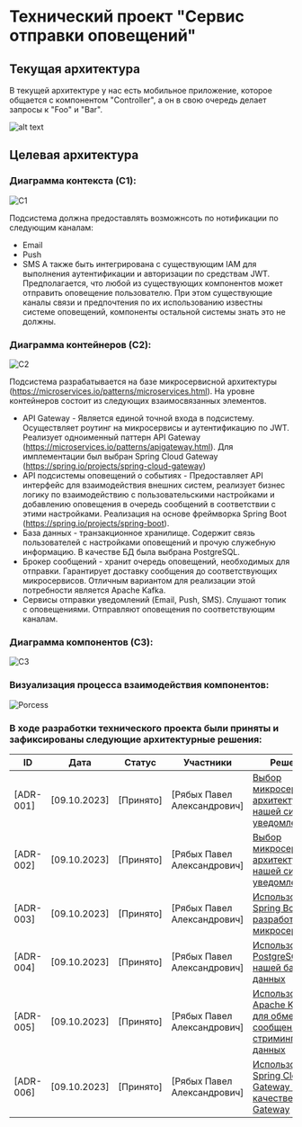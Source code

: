# Технический проект "Сервис отправки оповещений"

## Текущая архитектура

В текущей архитектуре у нас есть мобильное приложение, которое общается с компонентом "Controller", а он в свою очередь делает запросы к "Foo" и "Bar".

![alt text](static/current_arch.svg)


## Целевая архитектура

### Диаграмма контекста (C1):
![C1](static/C1-new.svg)

Подсистема должна предоставлять возможнсоть по нотификации по следующим каналам:
* Email
* Push
* SMS
А также быть интегрирована с существующим IAM для выполнения аутентификации и авторизации по средствам JWT.
Предполагается, что любой из существующих компонентов может отправить оповещение пользователю. При этом существующие каналы связи и предпочтения по их использованию известны системе оповещений, компоненты остальной системы знать это не должны.

### Диаграмма контейнеров (C2):
![C2](static/C2.svg)

Подсистема разрабатывается на базе микросервисной архитектуры (https://microservices.io/patterns/microservices.html). На уровне контейнеров состоит из следующих взаимосвязанных элементов.
* API Gateway - Является единой точной входа в подсистему. Осуществляет роутинг на микросервисы и аутентификацию по JWT. Реализует одноименный паттерн API Gateway (https://microservices.io/patterns/apigateway.html). Для имплементации был выбран Spring Cloud Gateway (https://spring.io/projects/spring-cloud-gateway)
* API подсистемы оповещений о событиях - Предоставляет API интерфейс для взаимодействия внешних систем, реализует бизнес логику по взаимодействию с пользовательскими настройками и добавлению оповещения в очередь сообщений в соответствии с этими настройками. Реализация на основе фреймворка Spring Boot (https://spring.io/projects/spring-boot).
* База данных - транзакционное хранилище. Содержит связь пользователей с настройками оповещений и прочую служебную информацию. В качестве БД была выбрана PostgreSQL.
* Брокер сообщений - хранит очередь оповещений, необходимых для отправки. Гарантирует доставку сообщения до соответствующих микросервисов. Отличным вариантом для реализации этой потребности является Apache Kafka.
* Сервисы отправки уведомлений (Email, Push, SMS). Слушают топик с оповещениями. Отправляют оповещения по соответствующим каналам.
### Диаграмма компонентов (C3):
![C3](static/C3.svg)

### Визуализация процесса взаимодействия компонентов:
![Porcess](static/Porcess.svg)

### В ходе разработки технического проекта были приняты и зафиксированы следующие архитектурные решения:
| ID  |   Дата  |   Статус  |   Участники  |   Решения    |
|-----|---------|-----------|---------------|---------------|
| [ADR-001] | [09.10.2023] | [Принято] | [Рябых Павел Александрович]         | [Выбор микросервисной архитектуры для нашей системы уведомлений](static/adr-001.md)     |
| [ADR-002] | [09.10.2023] | [Принято] | [Рябых Павел Александрович]         | [Выбор микросервисной архитектуры для нашей системы уведомлений](static/adr-002.md)     |
| [ADR-003] | [09.10.2023] | [Принято] | [Рябых Павел Александрович]         | [Использование Spring Boot для разработки микросервисов](static/adr-003.md)     |
| [ADR-004] | [09.10.2023] | [Принято] | [Рябых Павел Александрович]         | [Использование PostgreSQL для нашей базы данных](static/adr-004.md)     |
| [ADR-005] | [09.10.2023] | [Принято] | [Рябых Павел Александрович]         | [Использование Apache Kafka для обмена сообщениями и стриминга данных](static/adr-005.md)     |
| [ADR-006] | [09.10.2023] | [Принято] | [Рябых Павел Александрович]         | [Использование Spring Cloud Gateway в качестве API Gateway](static/adr-006.md)     |
